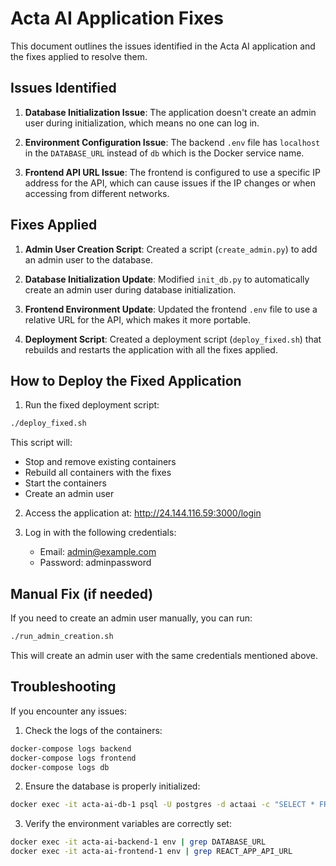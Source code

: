 # Acta AI Application Fixes

This document outlines the issues identified in the Acta AI application and the fixes applied to resolve them.

## Issues Identified

1. **Database Initialization Issue**: The application doesn't create an admin user during initialization, which means no one can log in.

2. **Environment Configuration Issue**: The backend `.env` file has `localhost` in the `DATABASE_URL` instead of `db` which is the Docker service name.

3. **Frontend API URL Issue**: The frontend is configured to use a specific IP address for the API, which can cause issues if the IP changes or when accessing from different networks.

## Fixes Applied

1. **Admin User Creation Script**: Created a script (`create_admin.py`) to add an admin user to the database.

2. **Database Initialization Update**: Modified `init_db.py` to automatically create an admin user during database initialization.

3. **Frontend Environment Update**: Updated the frontend `.env` file to use a relative URL for the API, which makes it more portable.

4. **Deployment Script**: Created a deployment script (`deploy_fixed.sh`) that rebuilds and restarts the application with all the fixes applied.

## How to Deploy the Fixed Application

1. Run the fixed deployment script:

```bash
./deploy_fixed.sh
```

This script will:
- Stop and remove existing containers
- Rebuild all containers with the fixes
- Start the containers
- Create an admin user

2. Access the application at: http://24.144.116.59:3000/login

3. Log in with the following credentials:
   - Email: admin@example.com
   - Password: adminpassword

## Manual Fix (if needed)

If you need to create an admin user manually, you can run:

```bash
./run_admin_creation.sh
```

This will create an admin user with the same credentials mentioned above.

## Troubleshooting

If you encounter any issues:

1. Check the logs of the containers:

```bash
docker-compose logs backend
docker-compose logs frontend
docker-compose logs db
```

2. Ensure the database is properly initialized:

```bash
docker exec -it acta-ai-db-1 psql -U postgres -d actaai -c "SELECT * FROM users;"
```

3. Verify the environment variables are correctly set:

```bash
docker exec -it acta-ai-backend-1 env | grep DATABASE_URL
docker exec -it acta-ai-frontend-1 env | grep REACT_APP_API_URL
``` 